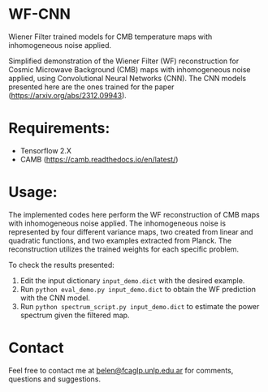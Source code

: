 # WF-CNN
Wiener Filter trained models for CMB temperature maps with inhomogeneous noise applied. 

Simplified demonstration of the Wiener Filter (WF) reconstruction for Cosmic Microwave Background (CMB) maps with inhomogeneous noise applied, using Convolutional Neural Networks (CNN). The CNN models presented here are the ones trained for the paper (https://arxiv.org/abs/2312.09943).

# Requirements: 

- Tensorflow 2.X
- CAMB (https://camb.readthedocs.io/en/latest/)

# Usage: 

The implemented codes here perform the WF reconstruction of CMB maps with inhomogeneous noise applied. The inhomogeneous noise is represented by four different variance maps, two created from linear and quadratic functions, and two examples extracted from Planck. The reconstruction utilizes the trained weights for each specific problem.

To check the results presented: 

1. Edit the input dictionary ``input_demo.dict`` with the desired example.
2. Run ``python eval_demo.py input_demo.dict`` to obtain the WF prediction with the CNN model.
3. Run ``python spectrum_script.py input_demo.dict`` to estimate the power spectrum given the filtered map.

# Contact 

Feel free to contact me at belen@fcaglp.unlp.edu.ar for comments, questions and suggestions.
